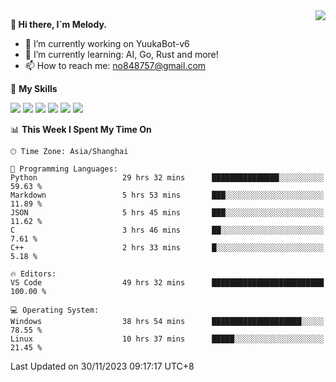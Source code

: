<a href="#">
  <img align="right" src="https://github-readme-stats.vercel.app/api?username=melodyyuuka&count_private=true&show_icons=true" />
</a>

**👋 Hi there, I`m Melody.**

- 🔭 I’m currently working on YuukaBot-v6
- 🌱 I’m currently learning: AI, Go, Rust and more!
- 📫 How to reach me: no848757@gmail.com

🌟 **My Skills** 

![](https://img.shields.io/badge/-Python-3e74a2?style=flat-square&logo=Python&logoColor=fff)
![](https://img.shields.io/badge/-Java-007396?style=flat-square&logo=OpenJDK&logoColor=fff)
![](https://img.shields.io/badge/-Node.js-339933?style=flat-square&logo=Node.js&logoColor=fff)
![](https://img.shields.io/badge/-Git-f05032?style=flat-square&logo=git&logoColor=fff)
![](https://img.shields.io/badge/-PostgreSQL-4169e1?style=flat-square&logo=PostgreSQL&logoColor=fff)
![](https://img.shields.io/badge/-VSCode-007acc?style=flat-square&logo=Visual-Studio-Code&logoColor=fff)


<!--START_SECTION:waka-->
📊 **This Week I Spent My Time On** 

```text
🕑︎ Time Zone: Asia/Shanghai

💬 Programming Languages: 
Python                   29 hrs 32 mins      ███████████████░░░░░░░░░░   59.63 % 
Markdown                 5 hrs 53 mins       ███░░░░░░░░░░░░░░░░░░░░░░   11.89 % 
JSON                     5 hrs 45 mins       ███░░░░░░░░░░░░░░░░░░░░░░   11.62 % 
C                        3 hrs 46 mins       ██░░░░░░░░░░░░░░░░░░░░░░░    7.61 % 
C++                      2 hrs 33 mins       █░░░░░░░░░░░░░░░░░░░░░░░░    5.18 % 

🔥 Editors: 
VS Code                  49 hrs 32 mins      █████████████████████████   100.00 % 

💻 Operating System: 
Windows                  38 hrs 54 mins      ████████████████████░░░░░   78.55 % 
Linux                    10 hrs 37 mins      █████░░░░░░░░░░░░░░░░░░░░   21.45 % 
```


 Last Updated on 30/11/2023 09:17:17 UTC+8
<!--END_SECTION:waka-->

